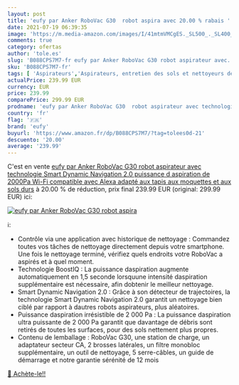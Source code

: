 ```yaml
---
layout: post
title: 'eufy par Anker RoboVac G30  robot aspira avec 20.00 % rabais '
date: 2021-07-19 06:39:35
image: 'https://m.media-amazon.com/images/I/41mtmVMCgES._SL500_._SL400_.jpg'
comments: true
category: ofertas
author: 'tole.es'
slug: 'B088CPS7M7-fr eufy par Anker RoboVac G30 robot aspirateur avec...'
sku: 'B088CPS7M7-fr'
tags: [ 'Aspirateurs','Aspirateurs, entretien des sols et nettoyeurs de vitres','Cuisine et Maison','Robots aspirateurs','eufy', ]
actualPrice: 239.99 EUR
currency: EUR
price: 239.99
comparePrice: 299.99 EUR
prodname: 'eufy par Anker RoboVac G30  robot aspirateur avec technologie Smart Dynamic Navigation 2.0 puissance d aspiration de 2000Pa Wi-Fi compatible avec Alexa adapté aux tapis aux moquettes et aux sols durs'
country: 'fr'
flag: '🇫🇷'
brand: 'eufy'
buyurl: 'https://www.amazon.fr/dp/B088CPS7M7/?tag=tolees0d-21'
descuento: '20.00'
average: '239.99'
---
```


C'est en vente [eufy par Anker RoboVac G30  robot aspirateur avec technologie Smart Dynamic Navigation 2.0 puissance d aspiration de 2000Pa Wi-Fi compatible avec Alexa adapté aux tapis aux moquettes et aux sols durs](https://www.amazon.fr/dp/B088CPS7M7/?tag=tolees0d-21)  à  20.00 % de réduction, prix final  239.99 EUR (original: 299.99 EUR) ici:

[![eufy par Anker RoboVac G30  robot aspira](https://m.media-amazon.com/images/I/41mtmVMCgES._SL500_._SL400_.jpg)](https://www.amazon.fr/dp/B088CPS7M7/?tag=tolees0d-21)

ℹ️:

- Contrôle via une application avec historique de nettoyage : Commandez toutes vos tâches de nettoyage directement depuis votre smartphone. Une fois le nettoyage terminé, vérifiez quels endroits votre RoboVac a aspirés et à quel moment.
- Technologie BoostIQ : La puissance daspiration augmente automatiquement en 1,5 seconde lorsquune intensité daspiration supplémentaire est nécessaire, afin dobtenir le meilleur nettoyage.
- Smart Dynamic Navigation 2.0 : Grâce à son détecteur de trajectoires, la technologie Smart Dynamic Navigation 2.0 garantit un nettoyage bien ciblé par rapport à dautres robots aspirateurs, plus aléatoires.
- Puissance daspiration irrésistible de 2 000 Pa : La puissance daspiration ultra puissante de 2 000 Pa garantit que davantage de débris sont retirés de toutes les surfaces, pour des sols nettement plus propres.
- Contenu de lemballage : RoboVac G30, une station de charge, un adaptateur secteur CA, 2 brosses latérales, un filtre monobloc supplémentaire, un outil de nettoyage, 5 serre-câbles, un guide de démarrage et notre garantie sérénité de 12 mois

[🛒 Achète-le!!](https://www.amazon.fr/dp/B088CPS7M7/?tag=tolees0d-21)
